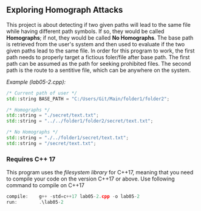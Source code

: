 ## Exploring Homograph Attacks
This project is about detecting if two given paths will lead to the same file while having different path symbols. If so, they would be called **Homographs**; if not, they would be called **No Homographs**. The base path is retrieved from the user's system and then used to evaluate if the two given paths lead to the same file.
In order for this program to work, the first path needs to properly target a fictious foler/file after base path. The first path can be assumed as the path for seeking prohibited files. The second path is the route to a sentitive file, which can be anywhere on the system.

_Example (lab05-2.cpp):_
```c++
/* Current path of user */
std::string BASE_PATH = "C:/Users/Git/Main/folder1/folder2";

/* Homographs */
std::string = "./secret/text.txt";
std::string = "../../folder1/folder2/secret/text.txt";

/* No Homographs */
std::string = "./../folder1/secret/text.txt";
std::string = "/secret/text.txt";
```

### Requires C++ 17
This program uses the _filesystem library_ for C++17, meaning that you need to compile your code on the version C++17 or above. Use following command to compile on C++17
``` c++
compile:    g++ -std=c++17 lab05-2.cpp -o lab05-2
run:        .\lab05-2
```
